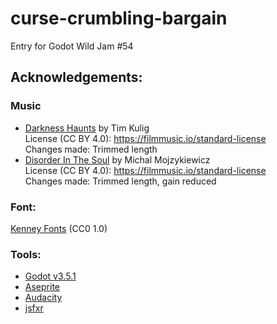 # curse-crumbling-bargain
Entry for Godot Wild Jam #54

## Acknowledgements:
### Music
 - [Darkness Haunts](https://filmmusic.io/song/8696-darkness-haunts) by Tim Kulig<br>
License (CC BY 4.0): https://filmmusic.io/standard-license<br>
Changes made: Trimmed length<br>
 - [Disorder In The Soul](https://filmmusic.io/song/10062-disorder-in-the-soul) by Michal Mojzykiewicz<br>
License (CC BY 4.0): https://filmmusic.io/standard-license<br>
Changes made: Trimmed length, gain reduced

### Font:
[Kenney Fonts](https://kenney.nl/assets/kenney-fonts) (CC0 1.0)

### Tools:
 - [Godot v3.5.1](https://godotengine.org/)
 - [Aseprite](https://www.aseprite.org/)
 - [Audacity](https://www.audacityteam.org/)
 - [jsfxr](https://sfxr.me/)
